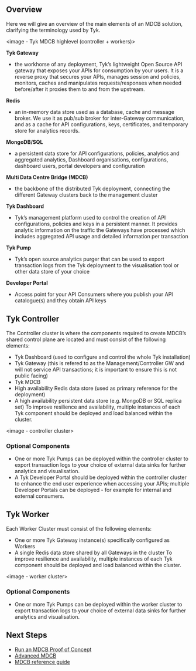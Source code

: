 ## Overview

Here we will give an overview of the main elements of an MDCB solution, clarifying the terminology used by Tyk.

<image - Tyk MDCB highlevel (controller + workers)>

**Tyk Gateway** 
- the workhorse of any deployment, Tyk’s lightweight Open Source API gateway that exposes your APIs for consumption by your users. It is a reverse proxy that secures your APIs, manages session and policies, monitors, caches and manipulates requests/responses when needed before/after it proxies them to and from the upstream.

**Redis**
- an in-memory data store used as a database, cache and message broker. We use it as pub/sub broker for inter-Gateway communication, and as a cache for API configurations, keys, certificates, and temporary store for analytics records.

**MongoDB/SQL**
- a persistent data store for API configurations, policies, analytics and aggregated analytics, Dashboard organisations, configurations, dashboard users, portal developers and configuration

**Multi Data Centre Bridge (MDCB)**
- the backbone of the distributed Tyk deployment, connecting the different Gateway clusters back to the management cluster

**Tyk Dashboard**
- Tyk’s management platform used to control the creation of API configurations, policies and keys in a persistent manner. It provides analytic information on the traffic the Gateways have processed which includes aggregated API usage and detailed information per transaction

**Tyk Pump**
- Tyk’s open source analytics purger that can be used to export transaction logs from the Tyk deployment to the visualisation tool or other data store of your choice

**Developer Portal**
- Access point for your API Consumers where you publish your API catalogue(s) and they obtain API keys


## Tyk Controller

The Controller cluster is where the components required to create MDCB’s shared control plane are located and must consist of the following elements:
- Tyk Dashboard (used to configure and control the whole Tyk installation)
- Tyk Gateway (this is refered to as the Management/Controller GW and will not service API transactions; it is important to ensure this is not public facing)
- Tyk MDCB
- High availability Redis data store (used as primary reference for the deployment)
- A high availability persistent data store (e.g. MongoDB or SQL replica set)
To improve resilience and availability, multiple instances of each Tyk component should be deployed and load balanced within the cluster.

<image - controller cluster>
  
### Optional Components
- One or more Tyk Pumps can be deployed within the controller cluster to export transaction logs to your choice of external data sinks for further analytics and visualisation.
- A Tyk Developer Portal should be deployed within the controller cluster to enhance the end user experience when accessing your APIs; multiple Developer Portals can be deployed - for example for internal and external consumers.
 
## Tyk Worker
Each Worker Cluster must consist of the following elements:
- One or more Tyk Gateway instance(s) specifically configured as Workers
- A single Redis data store shared by all Gateways in the cluster
To improve resilience and availability, multiple instances of each Tyk component should be deployed and load balanced within the cluster.

<image - worker cluster>
  
### Optional Components
- One or more Tyk Pumps can be deployed within the worker cluster to export transaction logs to your choice of external data sinks for further analytics and visualisation.
  
## Next Steps
- [Run an MDCB Proof of Concept](/docs/tyk-multi-data-centre/mdcb-example)
- [Advanced MDCB](/docs/tyk-multi-data-centre/advanced-mdcb)
- [MDCB reference guide](/docs/tyk-multi-data-centre/mdcb-reference)
